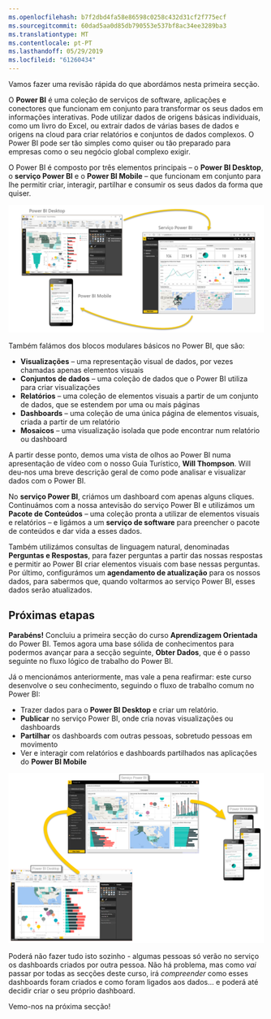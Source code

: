```yaml
---
ms.openlocfilehash: b7f2dbd4fa58e86598c0258c432d31cf2f775ecf
ms.sourcegitcommit: 60dad5aa0d85db790553e537bf8ac34ee3289ba3
ms.translationtype: MT
ms.contentlocale: pt-PT
ms.lasthandoff: 05/29/2019
ms.locfileid: "61260434"
---
```

Vamos fazer uma revisão rápida do que abordámos nesta primeira secção.

O **Power BI** é uma coleção de serviços de software, aplicações e conectores que funcionam em conjunto para transformar os seus dados em informações interativas. Pode utilizar dados de origens básicas individuais, como um livro do Excel, ou extrair dados de várias bases de dados e origens na cloud para criar relatórios e conjuntos de dados complexos. O Power BI pode ser tão simples como quiser ou tão preparado para empresas como o seu negócio global complexo exigir.

O Power BI é composto por três elementos principais – o **Power BI Desktop**, o **serviço Power BI** e o **Power BI Mobile** – que funcionam em conjunto para lhe permitir criar, interagir, partilhar e consumir os seus dados da forma que quiser.

![](media/0-4-summary-of-intro-to-power-bi/c0a4_1.png)

Também falámos dos blocos modulares básicos no Power BI, que são:

* **Visualizações** – uma representação visual de dados, por vezes chamadas apenas elementos visuais
* **Conjuntos de dados** – uma coleção de dados que o Power BI utiliza para criar visualizações
* **Relatórios** – uma coleção de elementos visuais a partir de um conjunto de dados, que se estendem por uma ou mais páginas
* **Dashboards** – uma coleção de uma única página de elementos visuais, criada a partir de um relatório
* **Mosaicos** – uma visualização isolada que pode encontrar num relatório ou dashboard

A partir desse ponto, demos uma vista de olhos ao Power BI numa apresentação de vídeo com o nosso Guia Turístico, **Will Thompson**. Will deu-nos uma breve descrição geral de como pode analisar e visualizar dados com o Power BI.

<!---
In **Power BI Desktop**, we connected to a basic Excel file, created visualizations, then published those visualizations to the service. Even if you use Power BI only with your Excel workbooks, you can gain amazing visual insights with those Excel workbooks, and both interact and share it in ways never before possible.
-->
No **serviço Power BI**, criámos um dashboard com apenas alguns cliques. Continuámos com a nossa antevisão do serviço Power BI e utilizámos um **Pacote de Conteúdos** – uma coleção pronta a utilizar de elementos visuais e relatórios – e ligámos a um **serviço de software** para preencher o pacote de conteúdos e dar vida a esses dados.

Também utilizámos consultas de linguagem natural, denominadas **Perguntas e Respostas**, para fazer perguntas a partir das nossas respostas e permitir ao Power BI criar elementos visuais com base nessas perguntas. Por último, configurámos um **agendamento de atualização** para os nossos dados, para sabermos que, quando voltarmos ao serviço Power BI, esses dados serão atualizados.

## <a name="next-steps"></a>Próximas etapas
**Parabéns!** Concluiu a primeira secção do curso **Aprendizagem Orientada** do Power BI. Temos agora uma base sólida de conhecimentos para podermos avançar para a secção seguinte, **Obter Dados**, que é o passo seguinte no fluxo lógico de trabalho do Power BI.

Já o mencionámos anteriormente, mas vale a pena reafirmar: este curso desenvolve o seu conhecimento, seguindo o fluxo de trabalho comum no Power BI:

* Trazer dados para o **Power BI Desktop** e criar um relatório.
* **Publicar** no serviço Power BI, onde cria novas visualizações ou dashboards
* **Partilhar** os dashboards com outras pessoas, sobretudo pessoas em movimento
* Ver e interagir com relatórios e dashboards partilhados nas aplicações do **Power BI Mobile**

![](media/0-4-summary-of-intro-to-power-bi/c0a1_1.png)

Poderá não fazer tudo isto sozinho - algumas pessoas só verão no serviço os dashboards criados por outra pessoa. Não há problema, mas como *vai* passar por todas as secções deste curso, irá *compreender* como esses dashboards foram criados e como foram ligados aos dados... e poderá até decidir criar o seu próprio dashboard.

Vemo-nos na próxima secção!

